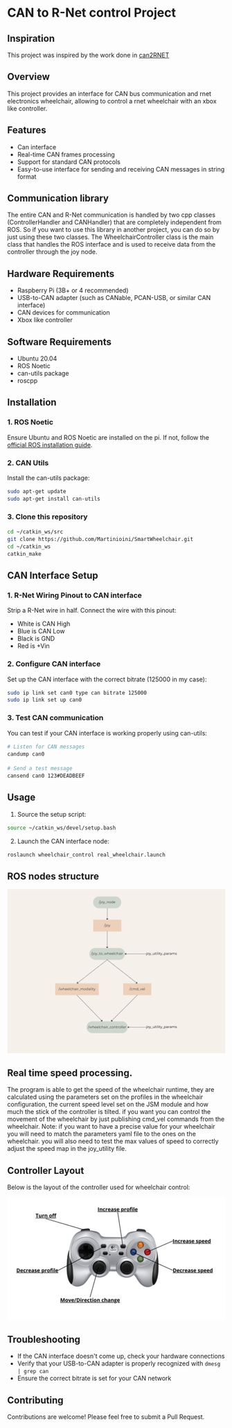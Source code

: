 # CAN to R-Net control Project

## Inspiration
This project was inspired by the work done in [can2RNET](https://github.com/redragonx/can2RNET)

## Overview
This project provides an interface for CAN bus communication and rnet electronics wheelchair, allowing to control a rnet wheelchair with an xbox like controller.

## Features
- Can interface 
- Real-time CAN frames processing
- Support for standard CAN protocols
- Easy-to-use interface for sending and receiving CAN messages in string format

## Communication library
The entire CAN and R-Net communication is handled by two cpp classes (ControllerHandler and CANHandler) that are completely independent from ROS. So if you want to use this library in another project, you can do so by just using these two classes. The WheelchairController class is the main class that handles the ROS interface and is used to receive data from the controller through the joy node.

## Hardware Requirements
- Raspberry Pi (3B+ or 4 recommended)
- USB-to-CAN adapter (such as CANable, PCAN-USB, or similar CAN interface)
- CAN devices for communication
- Xbox like controller

## Software Requirements
- Ubuntu 20.04
- ROS Noetic
- can-utils package
- roscpp

## Installation

### 1. ROS Noetic
Ensure Ubuntu and ROS Noetic are installed on the pi. If not, follow the [official ROS installation guide](http://wiki.ros.org/noetic/Installation/Ubuntu).

### 2. CAN Utils
Install the can-utils package:

```bash
sudo apt-get update
sudo apt-get install can-utils
```

### 3. Clone this repository
```bash
cd ~/catkin_ws/src
git clone https://github.com/Martinioini/SmartWheelchair.git
cd ~/catkin_ws
catkin_make
```

## CAN Interface Setup

### 1. R-Net Wiring Pinout to CAN interface
Strip a R-Net wire in half.
Connect the wire with this pinout:
- White is CAN High
- Blue is CAN Low
- Black is GND
- Red is +Vin

### 2. Configure CAN interface
Set up the CAN interface with the correct bitrate (125000 in my case):

```bash
sudo ip link set can0 type can bitrate 125000
sudo ip link set up can0
```



### 3. Test CAN communication
You can test if your CAN interface is working properly using can-utils:

```bash
# Listen for CAN messages
candump can0

# Send a test message
cansend can0 123#DEADBEEF
```

## Usage

1. Source the setup script:
```bash
source ~/catkin_ws/devel/setup.bash
```

2. Launch the CAN interface node:
```bash
roslaunch wheelchair_control real_wheelchair.launch 
```

## ROS nodes structure
![ROS nodes](node_structure.png)

## Real time speed processing.
The program is able to get the speed of the wheelchair runtime, they are calculated using the parameters set on the profiles in the wheelchair configuration, the current speed level set on the JSM module and how much the stick of the controller is tilted. if you want you can control the movement of the wheelchair by just publishing cmd_vel commands from the wheelchair.
Note: if you want to have a precise value for your wheelchair you will need to match the parameters yaml file to the ones on the wheelchair. you will also need to test the max values of speed to correctly adjust the speed map in the joy_utility file.

## Controller Layout
Below is the layout of the controller used for wheelchair control:

![Controller Layout](Controller_layout.png)

## Troubleshooting
- If the CAN interface doesn't come up, check your hardware connections
- Verify that your USB-to-CAN adapter is properly recognized with `dmesg | grep can`
- Ensure the correct bitrate is set for your CAN network

## Contributing
Contributions are welcome! Please feel free to submit a Pull Request.
